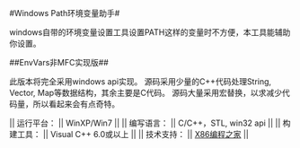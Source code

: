 ﻿#Windows Path环境变量助手#

windows自带的环境变量设置工具设置PATH这样的变量时不方便，本工具能辅助你设置。

##EnvVars非MFC实现版##

此版本将完全采用windows api实现。
源码采用少量的C++代码处理String, Vector, Map等数据结构，其余主要是C代码。
源码大量采用宏替换，以求减少代码量，所以看起来会有点奇特。

|| 运行平台： || WinXP/Win7 ||
|| 编写语言： || C/C++，STL, win32 api ||
|| 构建工具： || Visual C++ 6.0或以上 ||
|| 技术支持： || [X86编程之家](http://www.x86pro.com) ||
